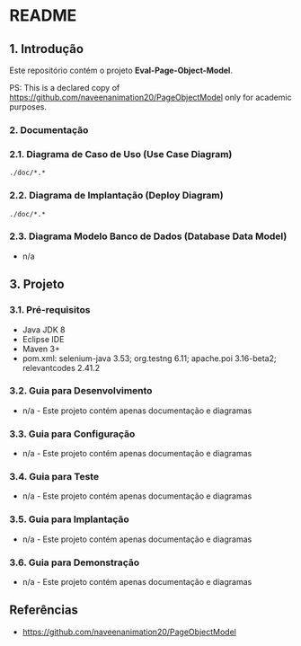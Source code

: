 # README #


## 1. Introdução ##

Este repositório contém o projeto **Eval-Page-Object-Model**. 

PS: 
This is a declared copy of https://github.com/naveenanimation20/PageObjectModel only for academic purposes.

### 2. Documentação ###

### 2.1. Diagrama de Caso de Uso (Use Case Diagram) ###

```image-file
./doc/*.*
```

### 2.2. Diagrama de Implantação (Deploy Diagram) ###

```image-file
./doc/*.*
```

### 2.3. Diagrama Modelo Banco de Dados (Database Data Model) ###

* n/a

## 3. Projeto ##

### 3.1. Pré-requisitos ###

* Java JDK 8
* Eclipse IDE
* Maven 3+
* pom.xml: selenium-java 3.53; org.testng 6.11; apache.poi 3.16-beta2; relevantcodes 2.41.2

### 3.2. Guia para Desenvolvimento ###

* n/a - Este projeto contém apenas documentação e diagramas


### 3.3. Guia para Configuração ###

* n/a - Este projeto contém apenas documentação e diagramas


### 3.4. Guia para Teste ###

* n/a - Este projeto contém apenas documentação e diagramas


### 3.5. Guia para Implantação ###

* n/a - Este projeto contém apenas documentação e diagramas


### 3.6. Guia para Demonstração ###

* n/a - Este projeto contém apenas documentação e diagramas


## Referências ##

* https://github.com/naveenanimation20/PageObjectModel
